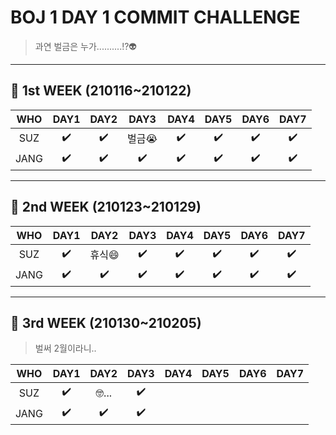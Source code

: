 # BOJ 1 DAY 1 COMMIT CHALLENGE
> 과연 벌금은 누가..........!?👽

-------------------
## 🚩 1st WEEK (210116~210122)

WHO|DAY1|DAY2|DAY3|DAY4|DAY5|DAY6|DAY7
:---:|:---:|:---:|:---:|:---:|:---:|:---:|:---:
SUZ|✔️|✔️|벌금:sob:|✔️|✔️|✔️|✔️|
JANG|✔️|✔️|✔️|✔️|✔️|✔️|✔️|
-------------------
## 🚩 2nd WEEK (210123~210129)

WHO|DAY1|DAY2|DAY3|DAY4|DAY5|DAY6|DAY7
:---:|:---:|:---:|:---:|:---:|:---:|:---:|:---:
SUZ|✔️|휴식:smile:|✔️|✔️|✔️|✔️|✔️|
JANG|✔️|✔️|✔️|✔️|✔️|✔️|✔️|
-------------------
## 🚩 3rd WEEK (210130~210205)
> 벌써 2월이라니..

WHO|DAY1|DAY2|DAY3|DAY4|DAY5|DAY6|DAY7
:---:|:---:|:---:|:---:|:---:|:---:|:---:|:---:
SUZ|✔️|🤓...|✔️||||
JANG|✔️|✔️|✔️||||

